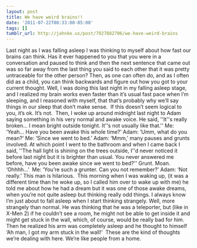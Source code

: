 ```yaml
---
layout: post
title: We have weird brains!!
date: '2011-07-22T08:33:00-05:00'
tags: []
tumblr_url: http://jahnke.us/post/7927882706/we-have-weird-brains
---
```

Last night as I was falling asleep I was thinking to myself about how fast our brains can think. Has it ever happened to you that you were in a conversation and paused to think and then the next sentence that came out was so far away from the last thing you said to each other that it was pretty untraceable for the other person? Then, as one can often do, and as I often did as a child, you can think backwards and figure out how you got to your current thought. Well, I was doing this last night in my falling asleep stage, and I realized my brain works even faster than it’s usual fast pace when I’m sleeping, and I reasoned with myself, that that’s probably why we’ll say things in our sleep that don’t make sense. 
If this doesn’t seem logical to you, it’s ok. It’s not. 
Then,
I woke up around midnight last night to Adam saying something in his very normal and awake voice. He said,
''It''s really broken… I mean bright outside tonight. It''s not usually like that.''
Me: ‘Yeah… Have you been awake this whole time?’
Adam: ‘Umm, what do you mean?’
Me: ‘Since we went to bed.’
Adam: ‘Mmm,’ many pauses and grunts involved.
At which point I went to the bathroom and when I came back I said,
''The hall light is shining on the trees outside, I''d never noticed it before last night but it is brighter than usual. You never answered me before, have you been awake since we went to bed?''
Grunt. Moan. ‘Ohhhh…’ 
Me: ‘You’re such a grunter. Can you not remember?’
Adam: ‘Not really.’
This man is hilarious. 
This morning when I was waking up, (it was a different time than he woke up, so I called him over to wake up with me) he told me about how he had a dream but it was one of those awake dreams, when you’re not quite asleep but thinking really odd things. I always know I’m just about to fall asleep when I start thinking strangely. Well, more strangely than normal. He was thinking that he was a teleporter, but (like in X-Men 2) if he couldn’t see a room, he might not be able to get inside it and might get stuck in the wall, which, of course, would be really bad for him. Then he realized his arm was completely asleep and he thought to himself ‘Ah man, I got my arm stuck in the wall!’ 
These are the kind of thoughts we’re dealing with here. We’re like people from a home.
